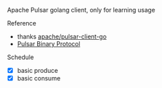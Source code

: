 Apache Pulsar golang client, only for learning usage

Reference

- thanks [apache/pulsar-client-go](https://github.com/apache/pulsar-client-go)
- [Pulsar Binary Protocol](http://pulsar.apache.org/docs/en/develop-binary-protocol/)

Schedule

- [x] basic produce
- [x] basic consume